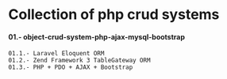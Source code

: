 # Collection of php crud systems

#### 01.- object-crud-system-php-ajax-mysql-bootstrap
	01.1.- Laravel Eloquent ORM
	01.2.- Zend Framework 3 TableGateway ORM
	01.3.- PHP + PDO + AJAX + Bootstrap 
	